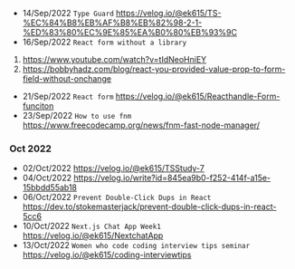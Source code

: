 - 14/Sep/2022 `Type Guard`  https://velog.io/@ek615/TS-%EC%84%B8%EB%AF%B8%EB%82%98-2-1-%ED%83%80%EC%9E%85%EA%B0%80%EB%93%9C
- 16/Sep/2022 `React form without a library`
1. https://www.youtube.com/watch?v=tIdNeoHniEY
2. https://bobbyhadz.com/blog/react-you-provided-value-prop-to-form-field-without-onchange 
- 21/Sep/2022 `React form` https://velog.io/@ek615/Reacthandle-Form-funciton
- 23/Sep/2022 `How to use fnm` https://www.freecodecamp.org/news/fnm-fast-node-manager/

### Oct 2022 
- 02/Oct/2022 https://velog.io/@ek615/TSStudy-7
- 04/Oct/2022 https://velog.io/write?id=845ea9b0-f252-414f-a15e-15bbdd55ab18
- 06/Oct/2022  `Prevent Double-Click Dups in React` https://dev.to/stokemasterjack/prevent-double-click-dups-in-react-5cc6
- 10/Oct/2022 `Next.js Chat App Week1` https://velog.io/@ek615/NextchatApp
- 13/Oct/2022 `Women who code coding interview tips seminar` https://velog.io/@ek615/coding-interviewtips
